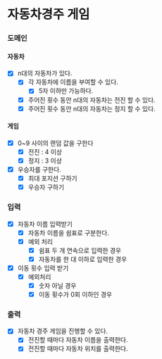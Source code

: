 # 자동차경주 게임

### 도메인
#### 자동차
- [x] n대의 자동차가 있다.
    - [x] 각 자동차에 이름을 부여할 수 있다.
      - [x] 5자 이하만 가능하다.
    - [x] 주어진 횟수 동안 n대의 자동차는 전진 할 수 있다.
    - [x] 주어진 횟수 동안 n대의 자동차는 정지 할 수 있다.

#### 게임
- [x] 0~9 사이의 랜덤 값을 구한다
  - [x] 전진 : 4 이상
  - [x] 정지 : 3 이상

- [x] 우승자를 구한다.
  - [x] 최대 포지션 구하기
  - [x] 우승자 구하기

### 입력
- [x] 자동차 이름 입력받기
  - [x] 자동차 이름을 쉼표로 구분한다.
  - [x] 예외 처리
    - [x] 쉼표 두 개 연속으로 입력한 경우
    - [x] 자동차를 한 대 이하로 입력한 경우

- [x] 이동 횟수 입력 받기
  - [x] 예외처리
    - [x] 숫자 아닐 경우
    - [x] 이동 횟수가 0회 이하인 경우

### 출력
- [x] 자동차 경주 게임을 진행할 수 있다.
    - [x] 전진할 때마다 자동차 이름을 출력한다.
    - [x] 전진할 때마다 자동차 위치를 출력한다.